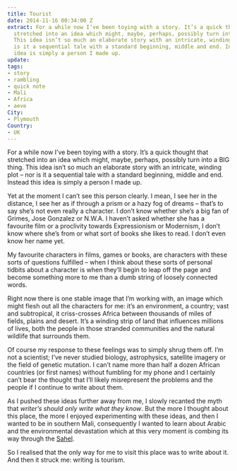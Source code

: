```yaml
---
title: Tourist
date: 2014-11-16 00:34:00 Z
extract: For a while now I’ve been toying with a story. It’s a quick thought that
  stretched into an idea which might, maybe, perhaps, possibly turn into a BIG thing.
  This idea isn’t so much an elaborate story with an intricate, winding plot – nor
  is it a sequential tale with a standard beginning, middle and end. Instead this
  idea is simply a person I made up.
update: 
tags:
- story
- rambling
- quick note
- Mali
- Africa
- aeve
City:
- Plymouth
Country:
- UK
---
```


For a while now I’ve been toying with a story. It’s a quick thought that stretched into an idea which might, maybe, perhaps, possibly turn into a BIG thing. This idea isn’t so much an elaborate story with an intricate, winding plot – nor is it a sequential tale with a standard beginning, middle and end. Instead this idea is simply a person I made up.

Yet at the moment I can’t see this person clearly. I mean, I see her in the distance, I see her as if through a prism or a hazy fog of dreams – that’s to say she’s not even really a character. I don’t know whether she’s a big fan of Grimes, Jose Gonzalez or N.W.A. I haven’t asked whether she has a favourite film or a proclivity towards Expressionism or Modernism, I don’t know where she’s from or what sort of books she likes to read. I don’t even know her name yet. 

My favourite characters in films, games or books, are characters with these sorts of questions fulfilled – when I think about these sorts of personal tidbits about a character is when they’ll begin to leap off the page and become something more to me than a dumb string of loosely connected words.

Right now there is one stable image that I’m working with, an image which might flesh out all the characters for me: it’s an environment, a country; vast and subtropical, it criss-crosses Africa between thousands of miles of fields, plains and desert. It’s a winding strip of land that influences millions of lives, both the people in those stranded communities and the natural wildlife that surrounds them.

Of course my response to these feelings was to simply shrug them off. I’m not a scientist; I’ve never studied biology, astrophysics, satellite imagery or the field of genetic mutation. I can’t name more than half a dozen African countries (or first names) without fumbling for my phone and I certainly can’t bear the thought that I’ll likely misrepresent the problems and the people if I continue to write about them.

As I pushed these ideas further away from me, I slowly recanted the myth that *writer’s should only write what they know*. But the more I thought about this place, the more I enjoyed experimenting with these ideas, and then I wanted to be in southern Mali, consequently I wanted to learn about Arabic and the environmental devastation which at this very moment is combing its way through the [Sahel](http://en.wikipedia.org/wiki/Sahel).

So I realised that the only way for me to visit this place was to write about it. And then it struck me: writing is tourism.
